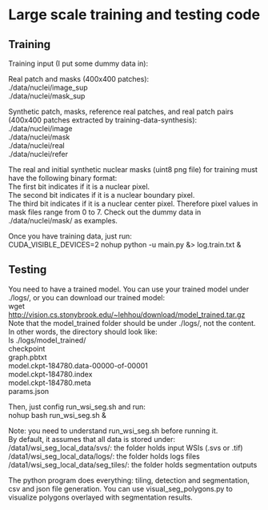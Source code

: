 # Large scale training and testing code

## Training
Training input (I put some dummy data in): 

Real patch and masks (400x400 patches):  
./data/nuclei/image_sup  
./data/nuclei/mask_sup 

Synthetic patch, masks, reference real patches, and real patch pairs (400x400 patches extracted by training-data-synthesis):  
./data/nuclei/image  
./data/nuclei/mask  
./data/nuclei/real  
./data/nuclei/refer 

The real and initial synthetic nuclear masks (uint8 png file) for training must have the following binary format:  
  The first bit indicates if it is a nuclear pixel.  
  The second bit indicates if it is a nuclear boundary pixel.  
  The third bit indicates if it is a nuclear center pixel. 
Therefore pixel values in mask files range from 0 to 7. Check out the dummy data in ./data/nuclei/mask/ as examples. 

Once you have training data, just run:  
CUDA_VISIBLE_DEVICES=2 nohup python -u main.py &> log.train.txt & 

## Testing
You need to have a trained model. You can use your trained model under ./logs/, or you can download our trained model:  
wget http://vision.cs.stonybrook.edu/~lehhou/download/model_trained.tar.gz  
Note that the model_trained folder should be under ./logs/, not the content. In other words, the directory should look like:  
ls ./logs/model_trained/  
checkpoint  
graph.pbtxt  
model.ckpt-184780.data-00000-of-00001  
model.ckpt-184780.index  
model.ckpt-184780.meta  
params.json 

Then, just config run_wsi_seg.sh and run:  
nohup bash run_wsi_seg.sh & 

Note: you need to understand run_wsi_seg.sh before running it.  
By default, it assumes that all data is stored under:  
/data1/wsi_seg_local_data/svs/: the folder holds input WSIs (.svs or .tif)  
/data1/wsi_seg_local_data/logs/: the folder holds logs files  
/data1/wsi_seg_local_data/seg_tiles/: the folder holds segmentation outputs 

The python program does everything: tiling, detection and segmentation, csv and json file generation.
You can use visual_seg_polygons.py to visualize polygons overlayed with segmentation results.  
